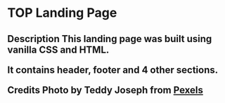 <h1> TOP Landing Page

<h2> Description
This landing page was built using vanilla CSS and HTML. 

It contains header, footer and 4 other sections. 




Credits
Photo by Teddy Joseph from [Pexels](https://www.pexels.com/photo/man-wearing-black-notched-lapel-blazer-2955375/)
